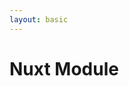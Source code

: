 ```yaml
---
layout: basic
---
```


<h1>
    <logos:nuxt-icon class="baseColor mr-2" />Nuxt Module
</h1>

<div class="w-full h-[470px] flex justify-center items-center">
  <TalkOverviewSvg :force-click="8" class="w-[100%]" />
</div>

<!-- dummy only to force the click count on this slide manually -->
<div v-click="0" />

<div class="absolute w-62 h-9 left-120 top-67" v-mark="{ at: 1, color: '#ab2657', type: 'box' }"></div>
